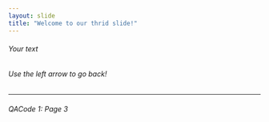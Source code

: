 ```yaml
---
layout: slide
title: "Welcome to our thrid slide!"
---
```

###### Your text
###### Use the left arrow to go back!
---
###### QACode 1: Page 3
